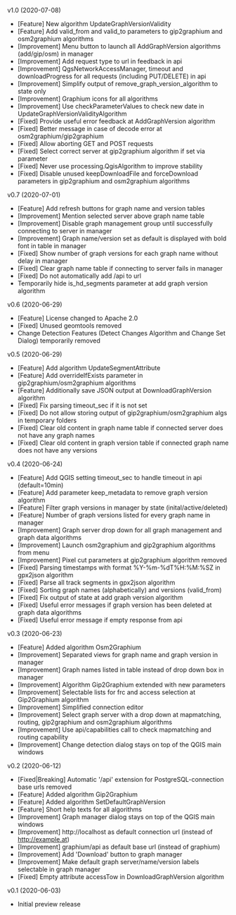 v1.0 (2020-07-08)

 * [Feature] New algorithm UpdateGraphVersionValidity
 * [Feature] Add valid_from and valid_to parameters to gip2graphium  and osm2graphium algorithms
 * [Improvement] Menu button to launch all AddGraphVersion algorithms (add/gip/osm) in manager
 * [Improvement] Add request type to url in feedback in api
 * [Improvement] QgsNetworkAccessManager, timeout and downloadProgress for all requests (including PUT/DELETE) in api
 * [Improvement] Simplify output of remove_graph_version_algorithm to state only
 * [Improvement] Graphium icons for all algorithms
 * [Improvement] Use checkParameterValues to check new date in UpdateGraphVersionValidityAlgorithm
 * [Fixed] Provide useful error feedback at AddGraphVersion algorithm
 * [Fixed] Better message in case of decode error at osm2graphium/gip2graphium
 * [Fixed] Allow aborting GET and POST requests
 * [Fixed] Select correct server at gip2graphium algorithm if set via parameter
 * [Fixed] Never use processing.QgisAlgorithm to improve stability
 * [Fixed] Disable unused keepDownloadFile and forceDownload parameters in gip2graphium and osm2graphium algorithms

v0.7 (2020-07-01)

 * [Feature] Add refresh buttons for graph name and version tables
 * [Improvement] Mention selected server above graph name table
 * [Improvement] Disable graph management group until successfully connecting to server in manager
 * [Improvement] Graph name/version set as default is displayed with bold font in table in manager
 * [Fixed] Show number of graph versions for each graph name without delay in manager
 * [Fixed] Clear graph name table if connecting to server fails in manager
 * [Fixed] Do not automatically add /api to url
 * Temporarily hide is_hd_segments parameter at add graph version algorithm

v0.6 (2020-06-29)

 * [Feature] License changed to Apache 2.0
 * [Fixed] Unused geomtools removed
 * Change Detection Features (Detect Changes Algorithm and Change Set Dialog) temporarily removed

v0.5 (2020-06-29)

 * [Feature] Add algorithm UpdateSegmentAttribute
 * [Feature] Add overrideIfExists parameter in gip2graphium/osm2graphium algorithms
 * [Feature] Additionally save JSON output at DownloadGraphVersion algorithm
 * [Fixed] Fix parsing timeout_sec if it is not set
 * [Fixed] Do not allow storing output of gip2graphium/osm2graphium algs in temporary folders
 * [Fixed] Clear old content in graph name table if connected server does not have any graph names
 * [Fixed] Clear old content in graph version table if connected graph name does not have any versions
 
 v0.4 (2020-06-24)
 
 * [Feature] Add QGIS setting timeout_sec to handle timeout in api (default=10min)
 * [Feature] Add parameter keep_metadata to remove graph version algorithm
 * [Feature] Filter graph versions in manager by state (inital/active/deleted)
 * [Feature] Number of graph versions listed for every graph name in manager
 * [Improvement] Graph server drop down for all graph management and graph data algorithms
 * [Improvement] Launch osm2graphium and gip2graphium algorithms from menu
 * [Improvement] Pixel cut parameters at gip2graphium algorithm removed
 * [Fixed] Parsing timestamps with format %Y-%m-%dT%H:%M:%SZ in gpx2json algorithm
 * [Fixed] Parse all track segments in gpx2json algorithm
 * [Fixed] Sorting graph names (alphabetically) and versions (valid_from)
 * [Fixed] Fix output of state at add graph version algorithm
 * [Fixed] Useful error messages if graph version has been deleted at graph data algorithms
 * [Fixed] Useful error message if empty response from api
 
 v0.3 (2020-06-23)
 
 * [Feature] Added algorithm Osm2Graphium
 * [Improvement] Separated views for graph name and graph version in manager
 * [Improvement] Graph names listed in table instead of drop down box in manager
 * [Improvement] Algorithm Gip2Graphium extended with new parameters
 * [Improvement] Selectable lists for frc and access selection at Gip2Graphium algorithm
 * [Improvement] Simplified connection editor
 * [Improvement] Select graph server with a drop down at mapmatching, routing, gip2graphium and osm2graphium algorithms
 * [Improvement] Use api/capabilities call to check mapmatching and routing capability
 * [Improvement] Change detection dialog stays on top of the QGIS main windows
 
v0.2 (2020-06-12)
 
 * [Fixed|Breaking] Automatic '/api' extension for PostgreSQL-connection base urls removed
 * [Feature] Added algorithm Gip2Graphium
 * [Feature] Added algorithm SetDefaultGraphVersion
 * [Feature] Short help texts for all algorithms
 * [Improvement] Graph manager dialog stays on top of the QGIS main windows
 * [Improvement] http://localhost as default connection url (instead of http://example.at)
 * [Improvement] graphium/api as default base url (instead of graphium)
 * [Improvement] Add 'Download' button to graph manager
 * [Improvement] Make default graph server/name/version labels selectable in graph manager
 * [Fixed] Empty attribute accessTow in DownloadGraphVersion algorithm
 
 v0.1 (2020-06-03)
 
 * Initial preview release